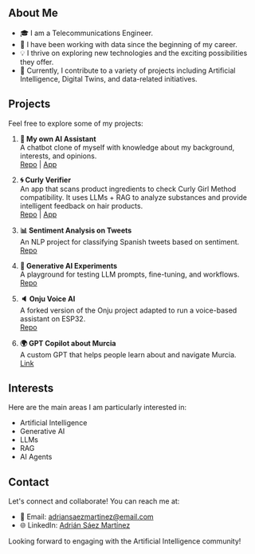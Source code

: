 ## About Me

- 🎓 I am a Telecommunications Engineer.
- 💼 I have been working with data since the beginning of my career.
- 💡 I thrive on exploring new technologies and the exciting possibilities they offer.
- 📅 Currently, I contribute to a variety of projects including Artificial Intelligence, Digital Twins, and data-related initiatives.

## Projects

Feel free to explore some of my projects:

1. **🧠 My own AI Assistant**  
   A chatbot clone of myself with knowledge about my background, interests, and opinions.  
   [Repo](https://github.com/adrian-saez-martinez/my-clone) | [App](https://adrian-saez-martinez.streamlit.app/)

2. **🌀 Curly Verifier**  
   An app that scans product ingredients to check Curly Girl Method compatibility. It uses LLMs + RAG to analyze substances and provide intelligent feedback on hair products.  
   [Repo](https://github.com/adrian-saez-martinez/curly-method-app) | [App](https://cuidatecurly.com/)

3. **📊 Sentiment Analysis on Tweets**  
   An NLP project for classifying Spanish tweets based on sentiment.  
   [Repo](https://github.com/adrian-saez-martinez/Sentiment-Analysis-NLP)

4. **🤖 Generative AI Experiments**  
   A playground for testing LLM prompts, fine-tuning, and workflows.  
   [Repo](https://github.com/adrian-saez-martinez/experiments_LLMs)

5. **🔈 Onju Voice AI**  
   A forked version of the Onju project adapted to run a voice-based assistant on ESP32.  
   [Repo](https://github.com/adrian-saez-martinez/onju-voice-AI)

6. **🌍 GPT Copilot about Murcia**  
   A custom GPT that helps people learn about and navigate Murcia.  
   [Link](https://chatgpt.com/g/g-B5TyjqT8U-tu-copiloto-murcianico)

## Interests

Here are the main areas I am particularly interested in:

- Artificial Intelligence
- Generative AI
- LLMs
- RAG
- AI Agents

## Contact

Let's connect and collaborate! You can reach me at:

- 📧 Email: adriansaezmartinez@email.com
- 🌐 LinkedIn: [Adrián Sáez Martínez](https://www.linkedin.com/in/adrian-saez-martinez/)

Looking forward to engaging with the Artificial Intelligence community!

